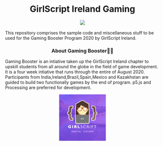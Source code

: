 <h1 align = "center"> GirlScript Ireland Gaming</h1>
<p align = "center"><img src = "https://media.giphy.com/media/xUNd9ZPhdIcCKQxmzS/giphy.gif" width = 50%></p>
This repository comprises the sample code and miscellaneous stuff to be used for the Gaming Booster Program 2020 by GirlScript Ireland.

<h3 align = "center"> About Gaming Booster🤔🤔</h3>
Gaming Booster is an intiative taken up the GirlScript Ireland chapter to upskill students from all around the globe in the field of game development. It is a four week intiative that runs through the entire of August 2020. Participants from India,Ireland,Brazil,Spain,Mexico and Kazakhstan are guided to build two functionally games by the end of program. p5.js and Processing are preferred for development.
<p align = "center"><img src = "assets/girlscript_ireland_logo.png" width = 30%></p>

